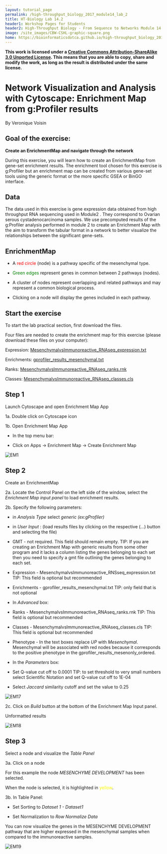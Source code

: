 ```yaml
---
layout: tutorial_page
permalink: /high-throughput_biology_2017_module14_lab_2
title: HT-Biology Lab 14.2
header1: Workshop Pages for Students
header2: High-Throughput Biology - From Sequence to Networks Module 14.2 Lab
image: /site_images/CBW-CSHL-graphic-square.png
home: https://bioinformaticsdotca.github.io/high-throughput_biology_2017
---
```


**This work is licensed under a [Creative Commons Attribution-ShareAlike 3.0 Unported License](http://creativecommons.org/licenses/by-sa/3.0/deed.en_US). This means that you are able to copy, share and modify the work, as long as the result is distributed under the same license.**

# Network Visualization and Analysis with Cytoscape: Enrichment Map from g:Profiler results

By Veronique Voisin

## Goal of the exercise:

**Create an EnrichmentMap and navigate through the network**

During this exercise, you will learn how to create an EnrichmentMap from gene-set enrichment results. The enrichment tool chosen for this exercise is g:Profiler but an enrichment map can be created from various gene-set tools using the generic format or the more specific GSEA or BinGO interface.

## Data

The data used in this exercise is gene expression data obtained from high throughput RNA sequencing used in Module2 . They correspond to Ovarian serous cystadenocarcinoma samples. We use precomputed results of the g:Profiler analysis performed in module 2 to create an Enrichment Map with the aim to transform the tabular format in a network to better visualize the relationships between the significant gene-sets. 

## EnrichmentMap

*	A <font color="red">red circle</font> (node) is a pathway specific of the mesenchymal type.

*	<font color="green">Green edges</font> represent genes in common between 2 pathways (nodes).

*	A cluster of nodes represent overlapping and related pathways and may represent a common biological process.

*	Clicking on a node will display the genes included in each pathway.


## Start the exercise

To start the lab practical section, first download the files.

Four files are needed to create the enrichment map for this exercise (please download these files on your computer):

Expression: [MesenchymalvsImmunoreactive_RNAseq_expression.txt](https://github.com/bioinformatics-ca/bioinformatics-ca.github.io/raw/master/2016_workshops/pathways/module3_lab/EM_gProfiler_data/MesenchymalvsImmunoreactive_RNAseq_expression.txt)

Enrichments: [gprofiler_results_mesenchymal.txt](https://github.com/bioinformatics-ca/bioinformatics-ca.github.io/raw/master/2016_workshops/pathways/module3_lab/EM_gProfiler_data/gprofiler_results_mesenchymal.txt)

Ranks: [MesenchymalvsImmunoreactive_RNAseq_ranks.rnk](https://github.com/bioinformatics-ca/bioinformatics-ca.github.io/raw/master/2016_workshops/pathways/module3_lab/EM_gProfiler_data/MesenchymalvsImmunoreactive_RNAseq_ranks.rnk)

Classes: [MesenchymalvsImmunoreactive_RNAseq_classes.cls](https://github.com/bioinformatics-ca/bioinformatics-ca.github.io/raw/master/2016_workshops/pathways/module3_lab/EM_gProfiler_data/MesenchymalvsImmunoreactive_RNAseq_classes.cls)

## Step 1

Launch Cytoscape and open Enrichment Map App

1a. Double click on Cytoscape icon

1b. Open Enrichment Map App

*	In the top menu bar:

  *	Click on Apps -> Enrichment Map -> Create Enrichment Map

![EM1](https://github.com/bioinformaticsdotca/HT-Biology_2017/blob/master/Pathways/img/EM1.png?raw=true) 

## Step 2

Create an EnrichmentMap

2a. Locate the Control Panel on the left side of the window, select the *Enrichment Map input panel* to load enrichment results. 

2b. Specify the following parameters:

*	in *Analysis Type* select *generic (ex:gProfiler)*

*	in *User Input* : (load results files by clicking on the respective (...) button and selecting the file)

  *	GMT - not required. This field should remain empty. TIP: If you are creating an Enrichment Map with generic results from some other program and it lacks a column listing the genes belonging to each set then you need to specify a gmt file outlining the genes belonging to each set.
  *	Expression - MesenchymalvsImmunoreactive_RNSseq_expression.txt TIP: This field is optional but recommended
  *	Enrichments - gprofiler_results_mesenchymal.txt TIP: only field that is not optional

*	In *Advanced* box:

  *	Ranks - MesenchymalvsImmunoreactive_RNAseq_ranks.rnk TIP: This field is optional but recommended
 
  *	Classes - MesenchymalvsImmunoreactive_RNAseq_classes.cls TIP: This field is optional but recommended
 	
  *	Phenotype - In the text boxes replace *UP* with *Mesenchymal*. Mesenchymal will be associated with red nodes because it corresponds to the positive phenotype in the gprofiler_results_mesenonly_ordered.

*	In the *Parameters* box:

  *	Set Q-value cut off to 0.0001 TIP: to set threshold to very small numbers select Scientific Notation and set Q-value cut off to 1E-04
 
  *	Select *Jaccard* similarity cutoff and set the value to 0.25 

![EM17](https://github.com/bioinformaticsdotca/HT-Biology_2017/blob/master/Pathways/img/EM17.png?raw=true)
 
2c. Click on *Build* button at the bottom of the Enrichment Map Input panel.

Unformatted results

![EM18](https://github.com/bioinformaticsdotca/HT-Biology_2017/blob/master/Pathways/img/EM18.png?raw=true) 


## Step 3 

Select a node and visualize the *Table Panel*

3a. Click on a node

For this example the node *MESENCHYME DEVELOPMENT* has been selected.

When the node is selected, it is highlighted in <font color="yellow">yellow</font>.

3b. In Table Panel:

*	Set Sorting to *Dataset 1 - Dataset1*

*	Set Normalization to *Row Normalize Data*

You can now visualize the genes in the MESENCHYME DEVELOPMENT pathway that are higher expressed in the mesenchymal samples when compared to the immunoreactive samples. 

![EM19](https://github.com/bioinformaticsdotca/HT-Biology_2017/blob/master/Pathways/img/EM19.png?raw=true)


